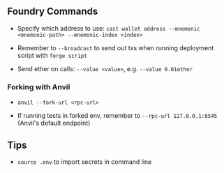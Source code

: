 ## Foundry Commands

- Specify which address to use: `cast wallet address --mnemonic <mnemonic-path> --mnemonic-index <index>`

- Remember to `--broadcast` to send out txs when running deployment script with `forge script`

- Send ether on calls: `--value <value>`, e.g. `--value 0.01ether`

### Forking with Anvil

- `anvil --fork-url <rpc-url>`

- If running tests in forked env, remember to `--rpc-url 127.0.0.1:8545` (Anvil's default endpoint)

## Tips

- `source .env` to import secrets in command line
